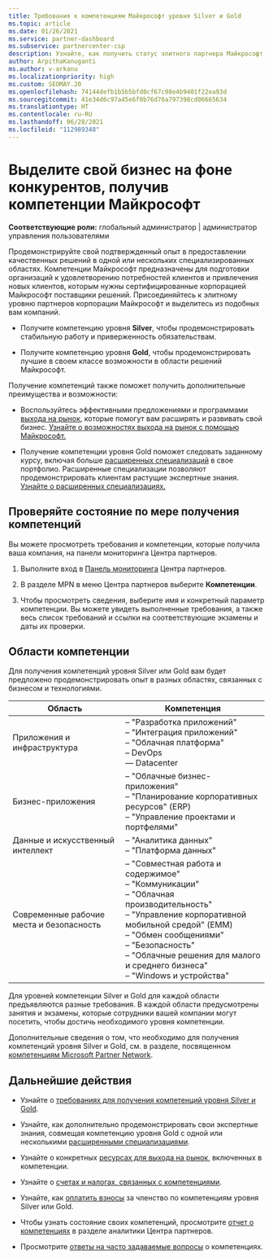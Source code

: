 ```yaml
---
title: Требования к компетенциям Майкрософт уровня Silver и Gold
ms.topic: article
ms.date: 01/26/2021
ms.service: partner-dashboard
ms.subservice: partnercenter-csp
description: Узнайте, как получить статус элитного партнера Майкрософт и привлечь новых клиентов, выполнив необходимые требования и став участником с уровнем компетенций Silver или Gold.
author: ArpithaKanuganti
ms.author: v-arkanu
ms.localizationpriority: high
ms.custom: SEOMAY.20
ms.openlocfilehash: 74144defb1b5b5bfd0cf67c98e4b9401f22ea93d
ms.sourcegitcommit: 41e34d6c97a45e6f0b76d76a797398cd06665634
ms.translationtype: HT
ms.contentlocale: ru-RU
ms.lasthandoff: 06/28/2021
ms.locfileid: "112989348"
---
```

# <a name="differentiate-your-business-by-attaining-microsoft-competencies"></a>Выделите свой бизнес на фоне конкурентов, получив компетенции Майкрософт

**Соответствующие роли:** глобальный администратор | администратор управления пользователями

Продемонстрируйте свой подтвержденный опыт в предоставлении качественных решений в одной или нескольких специализированных областях. Компетенции Майкрософт предназначены для подготовки организаций к удовлетворению потребностей клиентов и привлечения новых клиентов, которым нужны сертифицированные корпорацией Майкрософт поставщики решений. Присоединяйтесь к элитному уровню партнеров корпорации Майкрософт и выделитесь из подобных вам компаний.

- Получите компетенцию уровня **Silver**, чтобы продемонстрировать стабильную работу и приверженность обязательствам.

- Получите компетенцию уровня **Gold**, чтобы продемонстрировать лучшие в своем классе возможности в области решений Майкрософт.

Получение компетенций также поможет получить дополнительные преимущества и возможности:

- Воспользуйтесь эффективными предложениями и программами [выхода на рынок](mpn-learn-about-go-to-market-benefits.md), которые помогут вам расширять и развивать свой бизнес. [Узнайте о возможностях выхода на рынок с помощью Майкрософт.](https://partner.microsoft.com/solutions/go-to-market)

- Получение компетенции уровня Gold поможет следовать заданному курсу, включая больше [расширенных специализаций](advanced-specializations.md) в свое портфолио. Расширенные специализации позволяют продемонстрировать клиентам растущие экспертные знания. [Узнайте о расширенных специализациях.](https://partner.microsoft.com/membership/advanced-specialization)

## <a name="check-your-status-as-you-attain-a-competency"></a>Проверяйте состояние по мере получения компетенций

Вы можете просмотреть требования и компетенции, которые получила ваша компания, на панели мониторинга Центра партнеров.

1. Выполните вход в [Панель мониторинга](https://partner.microsoft.com/dashboard/home) Центра партнеров.

2. В разделе MPN в меню Центра партнеров выберите **Компетенции**.

3. Чтобы просмотреть сведения, выберите имя и конкретный параметр компетенции. Вы можете увидеть выполненные требования, а также весь список требований и ссылки на соответствующие экзамены и даты их проверки.

## <a name="competency-areas"></a>Области компетенции

Для получения компетенций уровня Silver или Gold вам будет предложено продемонстрировать опыт в разных областях, связанных с бизнесом и технологиями.

|**Область**            |**Компетенция**                    |
|--------------------|--------------------------------|
|Приложения и инфраструктура| – "Разработка приложений"<br/> – "Интеграция приложений"<br/> – "Облачная платформа"<br/> – DevOps<br/> — Datacenter |
|Бизнес-приложения | – "Облачные бизнес-приложения"</br> – "Планирование корпоративных ресурсов" (ERP)</br> – "Управление проектами и портфелями" |
|Данные и искусственный интеллект| – "Аналитика данных"<br/> – "Платформа данных" |
|Современные рабочие места и безопасность | – "Совместная работа и содержимое"<br/> – "Коммуникации"<br/> – "Облачная производительность"<br/> – "Управление корпоративной мобильной средой" (EMM)<br/> – "Обмен сообщениями"<br/> – "Безопасность"<br/> – "Облачные решения для малого и среднего бизнеса"<br/> – "Windows и устройства" |

Для уровней компетенции Silver и Gold для каждой области предъявляются разные требования. В каждой области предусмотрены занятия и экзамены, которые сотрудники вашей компании могут посетить, чтобы достичь необходимого уровня компетенции. 

Дополнительные сведения о том, что необходимо для получения компетенций уровня Silver и Gold, см. в разделе, посвященном [компетенциям Microsoft Partner Network](https://partner.microsoft.com/membership/competencies).

## <a name="next-steps"></a>Дальнейшие действия

- Узнайте о [требованиях для получения компетенций уровня Silver и Gold](https://partner.microsoft.com/membership/competencies).

- Узнайте, как дополнительно продемонстрировать свои экспертные знания, совмещая компетенцию уровня Gold с одной или несколькими [расширенными специализациями](advanced-specializations.md).

- Узнайте о конкретных [ресурсах для выхода на рынок](mpn-learn-about-go-to-market-benefits.md), включенных в компетенции.

- Узнайте о [счетах и налогах, связанных с компетенциями](mpn-view-print-maps-invoice.md).

- Узнайте, как [оплатить взносы](mpn-pay-fee-silver-gold-competency.md) за членство по компетенциям уровня Silver или Gold.

- Чтобы узнать состояние своих компетенций, просмотрите [отчет о компетенциях](pci-competencies-report.md) в разделе аналитики Центра партнеров.

- Просмотрите [ответы на часто задаваемые вопросы](competencies-faq.yml) о компетенциях.
